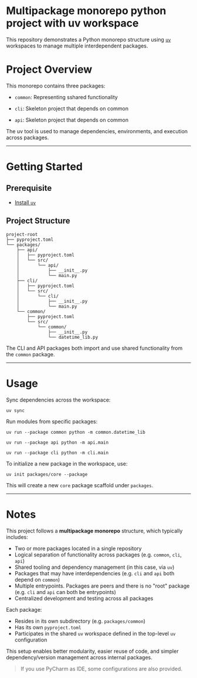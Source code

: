 # Multipackage monorepo python project with uv workspace

This repository demonstrates a Python monorepo structure using [`uv`](https://github.com/astral-sh/uv) workspaces to manage multiple interdependent packages.


# Project Overview

This monorepo contains three packages:

- `common`: Representing sshared functionality

- `cli`: Skeleton project that depends on common

- `api`: Skeleton project that depends on common

The uv tool is used to manage dependencies, environments, and execution across packages.

***

# Getting Started

## Prerequisite

- [Install `uv`](https://github.com/astral-sh/uv?tab=readme-ov-file#installation)

## Project Structure

```
project-root
├── pyproject.toml
└── packages/
    ├── api/
    │   ├── pyproject.toml
    │   └── src/
    │       └── api/
    │           ├── __init__.py
    │           └── main.py
    ├── cli/
    │   ├── pyproject.toml
    │   └── src/
    │       └── cli/
    │           ├── __init__.py
    │           └── main.py
    └── common/
        ├── pyproject.toml
        └── src/
            └── common/
                ├── __init__.py
                └── datetime_lib.py
```

The CLI and API packages both import and use shared functionality from the `common` package.

***

# Usage

Sync dependencies across the workspace:
```shell
uv sync
```

Run modules from specific packages:
```shell
uv run --package common python -m common.datetime_lib
```

```shell
uv run --package api python -m api.main
```

```shell
uv run --package cli python -m cli.main
```

To initialize a new package in the workspace, use:

```shell
uv init packages/core --package
```

This will create a new `core` package scaffold under `packages`.

***

# Notes

This project follows a **multipackage monorepo** structure, which typically includes:

- Two or more packages located in a single repository
- Logical separation of functionality across packages (e.g. `common`, `cli`, `api`)
- Shared tooling and dependency management (in this case, via `uv`)
- Packages that may have interdependencies (e.g. `cli` and `api` both depend on `common`)
- Multiple entrypoints. Packages are peers and there is no "root" package (e.g. `cli` and `api` can both be entrypoints)
- Centralized development and testing across all packages

Each package:
- Resides in its own subdirectory (e.g. `packages/common`)
- Has its own `pyproject.toml`
- Participates in the shared `uv` workspace defined in the top-level `uv` configuration

This setup enables better modularity, easier reuse of code, and simpler dependency/version management across internal packages.

> If you use PyCharm as IDE, some configurations are also provided. 